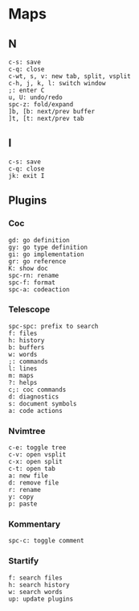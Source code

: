 # Maps

## N

```
c-s: save
c-q: close
c-wt, s, v: new tab, split, vsplit
c-h, j, k, l: switch window
;: enter C
u, U: undo/redo
spc-z: fold/expand
]b, [b: next/prev buffer
]t, [t: next/prev tab
```

## I

```
c-s: save
c-q: close
jk: exit I
```

## Plugins

### Coc

```
gd: go definition
gy: go type definition
gi: go implementation
gr: go reference
K: show doc
spc-rn: rename
spc-f: format
spc-a: codeaction
```

### Telescope

```
spc-spc: prefix to search
f: files
h: history
b: buffers
w: words
;: commands
l: lines
m: maps
?: helps
c;: coc commands
d: diagnostics
s: document symbols
a: code actions
```

### Nvimtree

```
c-e: toggle tree
c-v: open vsplit
c-x: open split
c-t: open tab
a: new file
d: remove file
r: rename
y: copy
p: paste
```

### Kommentary

```
spc-c: toggle comment
```

### Startify

```
f: search files
h: search history
w: search words
up: update plugins
```
